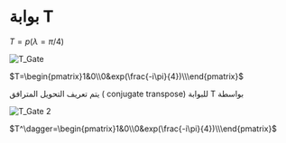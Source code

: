 # بوابة T 

$T= p(\lambda = \pi/4 )$


 ![T_Gate](~/images/T_Gate_math%201.png)

$T=\begin{pmatrix}1&0\\0&exp(\frac{-i\pi}{4})\\\end{pmatrix}$

 يتم تعريف التحويل المترافق ( conjugate transpose) للبوابة 
 T بواسطة

![T_Gate 2](~/images/T_Gate_math2.png)



$T^\dagger=\begin{pmatrix}1&0\\0&exp(\frac{-i\pi}{4})\\\end{pmatrix}$